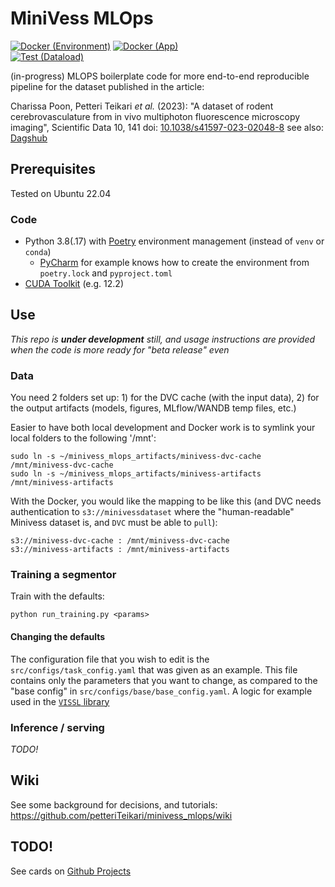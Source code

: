 # MiniVess MLOps

[![Docker (Environment)](https://github.com/petteriTeikari/minivess_mlops/actions/workflows/env_docker-image.yml/badge.svg)](https://github.com/petteriTeikari/minivess_mlops/actions/workflows/env_docker-image.yml)
[![Docker (App)](https://github.com/petteriTeikari/minivess_mlops/actions/workflows/app_docker-image.yml/badge.svg)](https://github.com/petteriTeikari/minivess_mlops/actions/workflows/app_docker-image.yml)
<br>[![Test (Dataload)](https://github.com/petteriTeikari/minivess_mlops/actions/workflows/test_dataload.yml/badge.svg)](https://github.com/petteriTeikari/minivess_mlops/actions/workflows/test_dataload.yml)


(in-progress) MLOPS boilerplate code for more end-to-end reproducible pipeline for the dataset published in the article:

Charissa Poon, Petteri Teikari _et al._ (2023): 
"A dataset of rodent cerebrovasculature from in vivo multiphoton fluorescence microscopy imaging", 
Scientific Data 10, 141 doi: [10.1038/s41597-023-02048-8](https://doi.org/10.1038/s41597-023-02048-8) see also: [Dagshub](https://dagshub.com/petteriTeikari/minivess_mlops)

## Prerequisites

Tested on Ubuntu 22.04 

### Code

* Python 3.8(.17) with [Poetry](https://python-poetry.org/) environment management (instead of `venv` or `conda`)
  * [PyCharm](https://www.jetbrains.com/help/pycharm/poetry.html#poetry-env) for example knows how to create the environment from `poetry.lock` and `pyproject.toml` 
* [CUDA Toolkit](https://developer.nvidia.com/cuda-downloads?target_os=Linux&target_arch=x86_64&Distribution=Ubuntu&target_version=22.04&target_type=deb_local) (e.g. 12.2)

## Use

_This repo is **under development** still, 
and usage instructions are provided when the code is more ready for "beta release" even_

### Data

You need 2 folders set up: 1) for the DVC cache (with the input data), 2) for the output artifacts (models, figures, MLflow/WANDB temp files, etc.)

Easier to have both local development and Docker work is to symlink your local folders to the following '/mnt':

```
sudo ln -s ~/minivess_mlops_artifacts/minivess-dvc-cache /mnt/minivess-dvc-cache
sudo ln -s ~/minivess_mlops_artifacts/minivess-artifacts /mnt/minivess-artifacts
```

With the Docker, you would like the mapping to be like this (and DVC needs authentication 
to `s3://minivessdataset` where the "human-readable" Minivess dataset is, and `DVC` must 
be able to `pull`):

```
s3://minivess-dvc-cache : /mnt/minivess-dvc-cache
s3://minivess-artifacts : /mnt/minivess-artifacts
```

### Training a segmentor

Train with the defaults:

```
python run_training.py <params>
```

#### Changing the defaults

The configuration file that you wish to edit is the 
`src/configs/task_config.yaml` that was given as an example. 
This file contains only the parameters that you want to change, 
as compared to the "base config" in `src/configs/base/base_config.yaml`.
A logic for example used in the [`VISSL` library](https://colab.research.google.com/github/facebookresearch/vissl/blob/stable/tutorials/Understanding_VISSL_Training_and_YAML_Config.ipynb)

### Inference / serving

_TODO!_

## Wiki

See some background for decisions, and tutorials: https://github.com/petteriTeikari/minivess_mlops/wiki

## TODO!

See cards on [Github Projects](https://github.com/users/petteriTeikari/projects/2)
